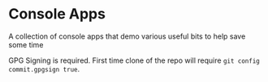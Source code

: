 # Console Apps

A collection of console apps that demo various useful bits to help save some time

GPG Signing is required. First time clone of the repo will require `git config commit.gpgsign true`.
